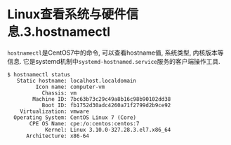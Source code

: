 # Linux查看系统与硬件信息.3.hostnamectl

`hostnamectl`是CentOS7中的命令, 可以查看hostname值, 系统类型, 内核版本等信息. 它是systemd机制中`systemd-hostnamed.service`服务的客户端操作工具.

```
$ hostnamectl status
   Static hostname: localhost.localdomain
         Icon name: computer-vm
           Chassis: vm
        Machine ID: 7bc63b73c29c49a8b16c98b90102dd38
           Boot ID: fb1752d30adc4260a71f2799d2b9ce92
    Virtualization: vmware
  Operating System: CentOS Linux 7 (Core)
       CPE OS Name: cpe:/o:centos:centos:7
            Kernel: Linux 3.10.0-327.28.3.el7.x86_64
      Architecture: x86-64
```
